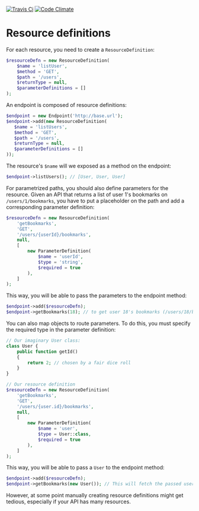 [![Travis Ci](https://travis-ci.org/Fakerino/Fakerino.svg?branch=master)](https://travis-ci.org/Fakerino/Fakerino)
[![Code Climate](https://codeclimate.com/github/kix/apiranha/badges/gpa.svg)](https://codeclimate.com/github/kix/apiranha)

# Resource definitions

For each resource, you need to create a `ResourceDefinition`:

```php
$resourceDefn = new ResourceDefinition(
    $name = 'listUser',
    $method = 'GET',
    $path = '/users',
    $returnType = null,
    $parameterDefinitions = []
); 
```

An endpoint is composed of resource definitions:

```php
$endpoint = new Endpoint('http://base.url');
$endpoint->add(new ResourceDefinition(
   $name = 'listUsers',
   $method = 'GET',
   $path = '/users',
   $returnType = null,
   $parameterDefinitions = []
));
```

The resource's `$name` will we exposed as a method on the endpoint:

```php
$endpoint->listUsers(); // [User, User, User]
```

For parametrized paths, you should also define parameters for the resource. Given an API that returns a list of user 1's
bookmarks on `/users/1/bookmarks`, you have to put a placeholder on the path and add a corresponding parameter definition:

```php
$resourceDefn = new ResourceDefinition(
    'getBookmarks',
    'GET',
    '/users/{userId}/bookmarks',
    null,
    [
        new ParameterDefinition(
            $name = 'userId',
            $type = 'string',
            $required = true
        ),
    ]
);
```

This way, you will be able to pass the parameters to the endpoint method:

```php
$endpoint->add($resourceDefn);
$endpoint->getBookmarks(18); // to get user 18's bookmarks (/users/18/bookmarks)
```

You can also map objects to route parameters. To do this, you must specify the required type in the parameter definition:

```php
// Our imaginary User class:
class User {
    public function getId()
    {
        return 2; // chosen by a fair dice roll
    }
}

// Our resource definition
$resourceDefn = new ResourceDefinition(
    'getBookmarks',
    'GET',
    '/users/{user.id}/bookmarks',
    null,
    [
        new ParameterDefinition(
            $name = 'user',
            $type = User::class,
            $required = true
        ),
    ]
);
```

This way, you will be able to pass a `User` to the endpoint method:

```php
$endpoint->add($resourceDefn);
$endpoint->getBookmarks(new User()); // This will fetch the passed user's ID and generate `/users/2/bookmarks`
```

However, at some point manually creating resource definitions might get tedious, especially if your API has many 
resources. 


